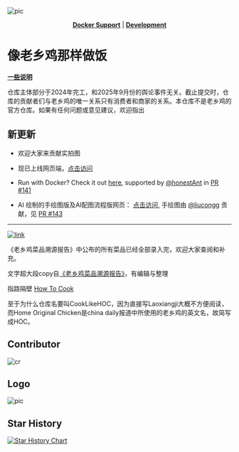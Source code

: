 ![pic](/banner.png)

<div align="center">

[**Docker Support**](./docker_support/README.md) | [**Development**](./docs/development.md)

</div>

# 像老乡鸡那样做饭

[**一些说明**](https://github.com/Gar-b-age/CookLikeHOC/issues/26)

仓库主体部分于2024年完工，和2025年9月份的舆论事件无关。截止提交时，仓库的贡献者们与老乡鸡的唯一关系只有消费者和商家的关系。本仓库不是老乡鸡的官方仓库。如果有任何问题或意见建议，欢迎指出

## 新更新

- 欢迎大家来贡献实拍图

- 现已上线网页端，[点击访问](https://cooklikehoc.soilzhu.su)

- Run with Docker? Check it out [here](https://github.com/Gar-b-age/CookLikeHOC/tree/main/docker_support), supported by [@honestAnt](https://github.com/honestAnt) in [PR #141](https://github.com/Gar-b-age/CookLikeHOC/pull/141)

- AI 绘制的手绘图版及AI配图流程版网页： [点击访问](https://ai.cooklikehoc.soilzhu.su), 手绘图由 [@liucongg](https://github.com/liucongg) 贡献，见 [PR #143](https://github.com/Gar-b-age/CookLikeHOC/pull/143)

---

[![link](/tg.png)](https://t.me/cooklikehoc)

《老乡鸡菜品溯源报告》中公布的所有菜品已经全部录入完，欢迎大家查阅和补充。

文字超大段copy自[《老乡鸡菜品溯源报告》](https://www.lxjchina.com.cn/display.asp?id=4226)，有编辑与整理

指路隔壁 [How To Cook](https://cook.aiursoft.cn/)

至于为什么仓库名要叫CookLikeHOC，因为直接写Laoxiangji大概不方便阅读，而Home Original Chicken是china daily报道中所使用的老乡鸡的英文名，故简写成HOC。


## Contributor

![cr](https://contrib.rocks/image?repo=Gar-b-age/CookLikeHOC)

## Logo
![pic](/logo.png) 

## Star History

[![Star History Chart](https://api.star-history.com/svg?repos=Gar-b-age/CookLikeHOC&type=Date)](https://star-history.com/#Gar-b-age/CookLikeHOC&Date)